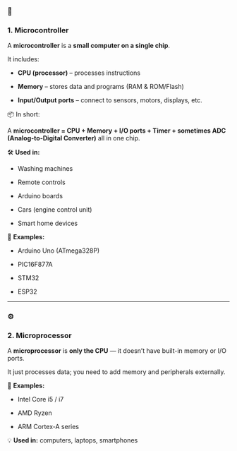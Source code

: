 ### **🧠** 

### **1. Microcontroller**

  

A **microcontroller** is a **small computer on a single chip**.

It includes:

- **CPU (processor)** – processes instructions
    
- **Memory** – stores data and programs (RAM & ROM/Flash)
    
- **Input/Output ports** – connect to sensors, motors, displays, etc.
    

  

📦 In short:

A **microcontroller = CPU + Memory + I/O ports + Timer + sometimes ADC (Analog-to-Digital Converter)** all in one chip.

  

🛠️ **Used in:**

- Washing machines
    
- Remote controls
    
- Arduino boards
    
- Cars (engine control unit)
    
- Smart home devices
    

  

🧩 **Examples:**

- Arduino Uno (ATmega328P)
    
- PIC16F877A
    
- STM32
    
- ESP32
    

---

### **⚙️** 

### **2. Microprocessor**

  

A **microprocessor** is **only the CPU** — it doesn’t have built-in memory or I/O ports.

It just processes data; you need to add memory and peripherals externally.

  

🧩 **Examples:**

- Intel Core i5 / i7
    
- AMD Ryzen
    
- ARM Cortex-A series
    

  

💡 **Used in:** computers, laptops, smartphones